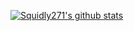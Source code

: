 [![Squidly271's github stats](https://github-readme-stats.vercel.app/api?username=Squidly271&show_icons=true&theme=radical&include_all_commits=true&include_private=true)](https://github.com/anuraghazra/github-readme-stats)


<!--
**Squidly271/Squidly271** is a ✨ _special_ ✨ repository because its `README.md` (this file) appears on your GitHub profile.

[![Squidly271's github stats](https://github-readme-stats.vercel.app/api?username=Squidly271&theme=dark)](https://github.com/anuraghazra/github-readme-stats)

